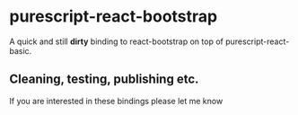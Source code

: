 # purescript-react-bootstrap

A quick and still **dirty** binding to react-bootstrap on top of purescript-react-basic.


## Cleaning, testing, publishing etc.

If you are interested in these bindings please let me know
